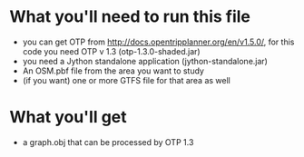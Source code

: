 # What you'll need to run this file 

* you can get OTP from http://docs.opentripplanner.org/en/v1.5.0/, for this code you need OTP v 1.3 (otp-1.3.0-shaded.jar)
* you need a Jython standalone application (jython-standalone.jar) 
* An OSM.pbf file from the area you want to study
* (if you want) one or more GTFS file for that area as well

# What you'll get

* a graph.obj that can be processed by OTP 1.3
